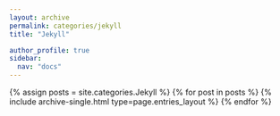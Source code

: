 ```yaml
---
layout: archive
permalink: categories/jekyll
title: "Jekyll"

author_profile: true
sidebar:
  nav: "docs"
---
```


{% assign posts = site.categories.Jekyll %}
{% for post in posts %} {% include archive-single.html type=page.entries_layout %} {% endfor %}

